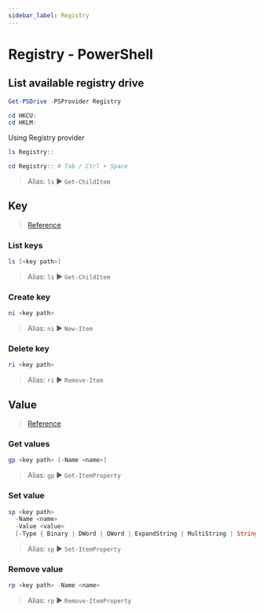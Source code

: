 ```yaml
---
sidebar_label: Registry
---
```


# Registry - PowerShell

## List available registry drive

```powershell
Get-PSDrive -PSProvider Registry

cd HKCU:
cd HKLM:
```

Using Registry provider

```powershell
ls Registry::

cd Registry:: # Tab / Ctrl + Space
```

> Alias: `ls` ▶ `Get-ChildItem`

## Key

> [Reference](https://docs.microsoft.com/en-us/powershell/scripting/samples/working-with-registry-keys?view=powershell-7)

### List keys

```powershell
ls [<key path>]
```

> Alias: `ls` ▶ `Get-ChildItem`

### Create key

```powershell
ni <key path>
```

> Alias: `ni` ▶ `New-Item`

### Delete key

```powershell
ri <key path>
```

> Alias: `ri` ▶ `Remove-Item`

## Value

> [Reference](https://docs.microsoft.com/en-us/powershell/scripting/samples/working-with-registry-entries?view=powershell-7)

### Get values

```powershell
gp <key path> [-Name <name>]
```

> Alias: `gp` ▶ `Get-ItemProperty`

### Set value

```powershell
sp <key path>
  -Name <name>
  -Value <value>
  [-Type { Binary | DWord | QWord | ExpandString | MultiString | String }]
```

> Alias: `sp` ▶ `Set-ItemProperty`

### Remove value

```powershell
rp <key path> -Name <name>
```

> Alias: `rp` ▶ `Remove-ItemProperty`
